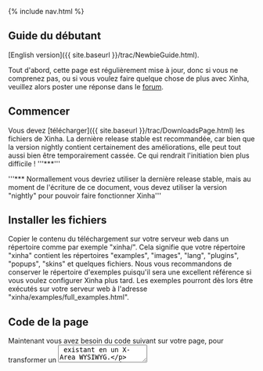{% include nav.html %}

## Guide du débutant

[English version]({{ site.baseurl }}/trac/NewbieGuide.html).

Tout d'abord, cette page est régulièrement mise à jour, donc si vous ne comprenez pas, ou si vous voulez faire quelque chose de plus avec Xinha, veuillez alors poster une réponse dans le [forum](http://xinha.gogo.co.nz/punbb/viewforum.php?id=1).

## Commencer

Vous devez [télécharger]({{ site.baseurl }}/trac/DownloadsPage.html) les fichiers de Xinha. La dernière release stable est recommandée, car bien que la version nightly contient certainement des améliorations, elle peut tout aussi bien être temporairement cassée. Ce qui rendrait l'initiation bien plus difficile ! '''***'''

'''*** Normallement vous devriez utiliser la dernière release stable, mais au moment de l'écriture de ce document, vous devez utiliser la version "nightly" pour pouvoir faire fonctionner Xinha'''

## Installer les fichiers

Copier le contenu du téléchargement sur votre serveur web dans un répertoire comme par exemple "xinha/". Cela signifie que votre répertoire "xinha" contient les répertoires "examples", "images", "lang", "plugins", "popups", "skins" et quelques fichiers. Nous vous recommandons de conserver le répertoire d'exemples puisqu'il sera une excellent référence si vous voulez configurer Xinha plus tard. Les exemples pourront dès lors être exécutés sur votre serveur web à l'adresse "xinha/examples/full_examples.html".

## Code de la page

Maintenant vous avez besoin du code suivant sur votre page, pour transformer un <textarea> existant en un X-Area WYSIWYG.

En tout premier lieu, ajouter ce code quelquepart dans votre page (si possible dans la section <head></head> de votre document HTML) :


```
  <script type="text/javascript">
    _editor_url  = "/xinha/"  // (de préférence absolue) URL (incluant le slash de fin) où Xinha est installé
    _editor_lang = "fr";      // Et la langue que nous voulons utiliser dans l'éditeur.
  </script>
  <script type="text/javascript" src="/xinha/XinhaCore.js"></script>
```


Si vous utilisez un répertoire différent, assurez-vous de d'accorder l'url de XinhaCore.js avec ce répertoire d'installation.

Vous aurez également besoin d'un peu de code de configuration inclus également sur la page - il y a deux manière de le faire :


'''1)''' copier le code de configuration ans un fichier appelé "my_config.js" puis inclure ce fichier en utilisant

```
<script type="text/javascript" src="/xinha/my_config.js"></script>
```

 Cela vous permettra d'utiliser plusieurs X-Areas sur différentes pages en leur faisant tous partager la même configuration.

'''2)''' copier le code suivant dans votre page - cela est nécessaire sur chaque page où vous désirez avec un éditeur, et vous permettra de les configurer individuellement. Vous aurez besoin d'encadrer le code suivant par les tags <script type="text/javascript"> </script> si vous utilisez cette deuxième option.


```
    xinha_editors = null;
    xinha_init    = null;
    xinha_config  = null;
    xinha_plugins = null;

    // Contient les names des textareas que nous transformons en éditeurs Xinha
    xinha_init = xinha_init ? xinha_init : function()
    {
      /** ETAPE 1 ***************************************************************
       * Tout d'abord, quels sont les plugins à utiliser avec les éditeurs sur
       * cette page. Liste tous les plugins nécessaires, même si tous les éditeurs
       * n'utilisent pas tous les plugins.
       *
       * La liste des plugins ci-dessous est un bon point de départ, mais si vous
       * préférez commencer avec un éditeur plus simple vous pouvez utiliser ceci
       * 
       * xinha_plugins = xinha_plugins ? xinha_plugins : [ ];
       *
       * ce qui ne chargera aucun plugin supplémentaire.
       ************************************************************************/

      xinha_plugins = xinha_plugins ? xinha_plugins :
      [
       'CharacterMap',
       'ContextMenu',
       'ListType',
       'SpellChecker',
       'Stylist',
       'SuperClean',
       'TableOperations'
      ];
             // CETTE TOUCHE DE JAVASCRIPT CHARGE LES PLUGINS, NE PAS TOUCHER :)
             if(!Xinha.loadPlugins(xinha_plugins, xinha_init)) return;

      /** ETAPE 2 ***************************************************************
       * Maintenant, quels sont les noms (identifiants) des textareas à
       * transformer en éditeurs ?
       ************************************************************************/

      xinha_editors = xinha_editors ? xinha_editors :
      [
        'myTextArea',
        'anotherOne'
      ];

      /** ETAPE 3 ***************************************************************
       * Création d'une configuration par défaut utilisée par tous les éditeurs.
       * Si vous voulez configurer certains éditeurs différement, cela pourra
       * être fait en étape 5.
       *
       * Si vous voulez changer la configuration par défaut vous devez faire
       * quelque chose comme ceci :
       *
       *   xinha_config = new Xinha.Config();
       *   xinha_config.width  = '640px';
       *   xinha_config.height = '420px';
       *
       *************************************************************************/

       xinha_config = xinha_config ? xinha_config() : new Xinha.Config();

      /** ETAPE 4 ***************************************************************
       * Création des éditeurs pour les textareas.
       *
       * Vous pouvez le faire de deux manières, soit
       *
       *   xinha_editors   = Xinha.makeEditors(xinha_editors, xinha_config, xinha_plugins);
       *
       * si vous voulez tous les éditeurs avec les mêmes plugins, SOIT :
       *
       *   xinha_editors = Xinha.makeEditors(xinha_editors, xinha_config);
       *   xinha_editors['myTextArea'].registerPlugins(['Stylist','FullScreen']);
       *   xinha_editors['anotherOne'].registerPlugins(['CSS','SuperClean']);
       *
       * si vous voulez utiliser un jeu différent de plugins par éditeurs.
       ************************************************************************/

      xinha_editors   = Xinha.makeEditors(xinha_editors, xinha_config, xinha_plugins);

      /** ETAPE 5 ***************************************************************
       * Si vous voulez changer les variables de configuration de n'importe lequel
       * des éditeurs, c'est le moment de faire. Vous pouvez par exemple changer
       * la largeur et la hauteur du textarea myTextArea en faisant :
       *
       *   xinha_editors.myTextArea.config.width  = '640px';
       *   xinha_editors.myTextArea.config.height = '480px';
       *
       ************************************************************************/


      /** ETAPE 6 ***************************************************************
       * Fin et "démarrage" des éditeurs. C'est ici que les textareas se
       * transforment en éditeurs Xinha.
       ************************************************************************/

      Xinha.startEditors(xinha_editors);
    }

    window.onload = xinha_init;

```



## Plus de code

Vous devez vous assurer que le tag du textarea a transformer possède un bien un paramètre "id"


```
<textarea id="newbiearea1" name="newbiearea1" rows="10" cols="50" style="width: 100%"></textarea>
```


il peut être le même que le "name" - assurez-vous juste que cet identifiant est unique sur la page !

Maintenant, dans le code copié dans le fichier "my_config.js" (ou dans le <head></head> si vous avez utilisé cette méthode), vous devez éditer l'étape 2 qui liste les éditeurs à transformer.

Dans cet example, deux textareas sont listés : 'myTextArea' et 'anotherOne' - vous devez changer 'myTextArea' en l'ID défini pour votre textarea - dans ce nouvel exemple, nous l'avons appelé 'newbiearea1'. Vous devez également supprimer la référence à 'anotherOne' puisque nous ne transformons que un seul textarea ici ! ('''attention, ici les valeurs sont séparées par des virgules MAIS il n'y a pas de virgule après la dernière valeur'''), votre nouveau code devrait ressembler à ceci :


```
      /** ETAPE 2 ***************************************************************
       * Maintenant, quels sont les noms (identifiants) des textareas à
       * transformer en éditeurs ?
       ************************************************************************/

      xinha_editors = xinha_editors ? xinha_editors :
      [
        'newbiearea1'
      ];
```


## Et voilà !

Votre X-Area apparait maintenant sur la page quand celle-ci a fini de se charger (pas besoin de toucher à la propriété onload du tag <body> puisque window.onload = xinha_init; en prend soin)

Rappelez-vous, si vous avez un quelconque problème, postez une réponse dans le [Newbie Guide thread](http://xinha.gogo.co.nz/punbb/viewtopic.php?pid=255#p255) du forum et nous nous efforçons de trouver une solution et que personne d'autre ne recontre encore cette même difficulté !

